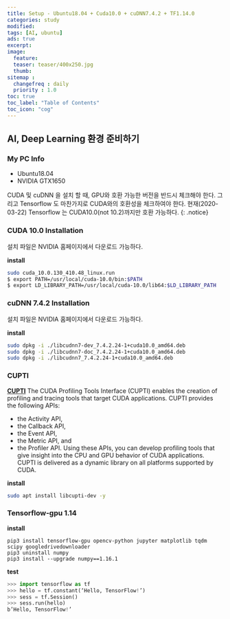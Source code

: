 ```yaml
---
title: Setup - Ubuntu18.04 + Cuda10.0 + cuDNN7.4.2 + TF1.14.0
categories: study
modified: 
tags: [AI, ubuntu]
ads: true
excerpt:
image:
  feature:
  teaser: teaser/400x250.jpg
  thumb:
sitemap :
  changefreq : daily
  priority : 1.0
toc: true
toc_label: "Table of Contents"
toc_icon: "cog" 
---
```


## AI, Deep Learning 환경 준비하기

### My PC Info
* Ubuntu18.04
* NVIDIA GTX1650

CUDA 및 cuDNN 을 설치 할 때, GPU와 호환 가능한 버전을 반드시 체크해야 한다. 그리고 Tensorflow 도 마찬가지로 CUDA와의 호환성을 체크하여야 한다. 현재(2020-03-22) Tensorflow 는 CUDA10.0(not 10.2)까지만 호환 가능하다.
{: .notice}

### CUDA 10.0 Installation

설치 파일은 NVIDIA 홈페이지에서 다운로드 가능하다.

**install**
```bash
sudo cuda_10.0.130_410.48_linux.run
$ export PATH=/usr/local/cuda-10.0/bin:$PATH
$ export LD_LIBRARY_PATH=/usr/local/cuda-10.0/lib64:$LD_LIBRARY_PATH
```

### cuDNN 7.4.2 Installation

설치 파일은 NVIDIA 홈페이지에서 다운로드 가능하다.

**install**
```bash
sudo dpkg -i ./libcudnn7-dev_7.4.2.24-1+cuda10.0_amd64.deb 
sudo dpkg -i ./libcudnn7-doc_7.4.2.24-1+cuda10.0_amd64.deb 
sudo dpkg -i ./libcudnn7_7.4.2.24-1+cuda10.0_amd64.deb 
```

### CUPTI

[**CUPTI**](https://docs.nvidia.com/cuda/cupti/index.html)
The CUDA Profiling Tools Interface (CUPTI) enables the creation of profiling and tracing tools that target CUDA applications.
CUPTI provides the following APIs:
* the Activity API,
* the Callback API,
* the Event API,
* the Metric API, and
* the Profiler API.
Using these APIs, you can develop profiling tools that give insight into the CPU and GPU behavior of CUDA applications.
CUPTI is delivered as a dynamic library on all platforms supported by CUDA.

**install**
```bash
sudo apt install libcupti-dev -y
```

### Tensorflow-gpu 1.14

**install**
```
pip3 install tensorflow-gpu opencv-python jupyter matplotlib tqdm scipy googledrivedownloader
pip3 uninstall numpy
pip3 install --upgrade numpy==1.16.1
```

**test**
```python
>>> import tensorflow as tf
>>> hello = tf.constant(‘Hello, TensorFlow!’)
>>> sess = tf.Session()
>>> sess.run(hello)
b’Hello, TensorFlow!’
```
